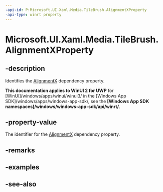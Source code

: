 ```yaml
---
-api-id: P:Microsoft.UI.Xaml.Media.TileBrush.AlignmentXProperty
-api-type: winrt property
---
```


<!-- Property syntax
public Windows.UI.Xaml.DependencyProperty AlignmentXProperty { get; }
-->

# Microsoft.UI.Xaml.Media.TileBrush.AlignmentXProperty

## -description
Identifies the [AlignmentX](tilebrush_alignmentx.md) dependency property.

**This documentation applies to WinUI 2 for UWP** for [WinUI]/windows/apps/winui/winui3/ in the [Windows App SDK]/windows/apps/windows-app-sdk/, see the **[Windows App SDK namespaces]/windows/windows-app-sdk/api/winrt/**.

## -property-value
The identifier for the [AlignmentX](tilebrush_alignmentx.md) dependency property.

## -remarks

## -examples

## -see-also
